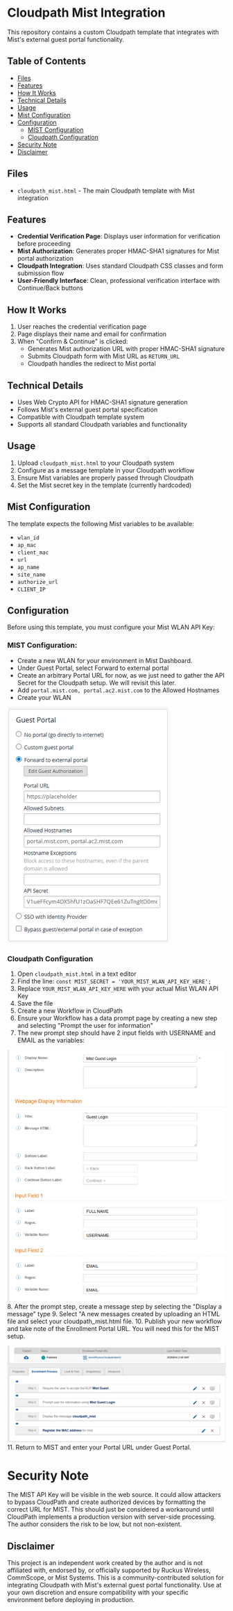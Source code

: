 # Cloudpath Mist Integration

This repository contains a custom Cloudpath template that integrates with Mist's external guest portal functionality.

## Table of Contents

- [Files](#files)
- [Features](#features)
- [How It Works](#how-it-works)
- [Technical Details](#technical-details)
- [Usage](#usage)
- [Mist Configuration](#mist-configuration)
- [Configuration](#configuration)
  - [MIST Configuration](#mist-configuration-1)
  - [Cloudpath Configuration](#cloudpath-configuration)
- [Security Note](#security-note)
- [Disclaimer](#disclaimer)

## Files

- `cloudpath_mist.html` - The main Cloudpath template with Mist integration

## Features

- **Credential Verification Page**: Displays user information for verification before proceeding
- **Mist Authorization**: Generates proper HMAC-SHA1 signatures for Mist portal authorization
- **Cloudpath Integration**: Uses standard Cloudpath CSS classes and form submission flow
- **User-Friendly Interface**: Clean, professional verification interface with Continue/Back buttons

## How It Works

1. User reaches the credential verification page
2. Page displays their name and email for confirmation
3. When "Confirm & Continue" is clicked:
   - Generates Mist authorization URL with proper HMAC-SHA1 signature
   - Submits Cloudpath form with Mist URL as `RETURN_URL`
   - Cloudpath handles the redirect to Mist portal

## Technical Details

- Uses Web Crypto API for HMAC-SHA1 signature generation
- Follows Mist's external guest portal specification
- Compatible with Cloudpath template system
- Supports all standard Cloudpath variables and functionality

## Usage

1. Upload `cloudpath_mist.html` to your Cloudpath system
2. Configure as a message template in your Cloudpath workflow
3. Ensure Mist variables are properly passed through Cloudpath
4. Set the Mist secret key in the template (currently hardcoded)

## Mist Configuration

The template expects the following Mist variables to be available:
- `wlan_id`
- `ap_mac` 
- `client_mac`
- `url`
- `ap_name`
- `site_name`
- `authorize_url`
- `CLIENT_IP`

## Configuration

Before using this template, you must configure your Mist WLAN API Key:

### MIST Configuration:
- Create a new WLAN for your environment in Mist Dashboard.
- Under Guest Portal, select Forward to external portal
- Create an arbitrary Portal URL for now, as we just need to gather the API Secret for the Cloudpath setup.  We will revisit this later.
- Add `portal.mist.com, portal.ac2.mist.com` to the Allowed Hostnames
- Create your WLAN

![Mist Portal Configuration](images/mistportal.png)

### Cloudpath Configuration

1. Open `cloudpath_mist.html` in a text editor
2. Find the line: `const MIST_SECRET = 'YOUR_MIST_WLAN_API_KEY_HERE';`
3. Replace `YOUR_MIST_WLAN_API_KEY_HERE` with your actual Mist WLAN API Key
4. Save the file
5. Create a new Workflow in CloudPath
6. Ensure your Workflow has a data prompt page by creating a new step and selecting "Prompt the user for information"
7. The new prompt step should have 2 input fields with USERNAME and EMAIL as the variables:

![Cloudpath Prompt Configuration](images/prompt.png)
8. After the prompt step, create a message step by selecting the "Display a message" type
9. Select "A new messages created by uploading an HTML file and select your cloudpath_mist.html file.
10. Publish your new workflow and take note of the Enrollment Portal URL.  You will need this for the MIST setup.

![Cloudpath Workflow Configuration](images/workflow.png)
11. Return to MIST and enter your Portal URL under Guest Portal.


# Security Note

The MIST API Key will be visible in the web source.  It could allow attackers to bypass CloudPath and create authorized devices by formatting the correct URL for MIST.  This should just be considered a workaround until CloudPath implements a production version with server-side processing.  The author considers the risk to be low, but not non-existent.

## Disclaimer

This project is an independent work created by the author and is not affiliated with, endorsed by, or officially supported by Ruckus Wireless, CommScope, or Mist Systems. This is a community-contributed solution for integrating Cloudpath with Mist's external guest portal functionality. Use at your own discretion and ensure compatibility with your specific environment before deploying in production.
